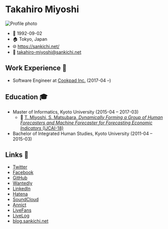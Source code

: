 # Takahiro Miyoshi

![Profile photo](https://www.gravatar.com/avatar/bce862d9ab172a7b03e836640014f6e6?s=256 "Playing the bass guitar at https://osafes.tokyo/archives/2018summer/")

- :birthday: 1992-09-02
- :house: Tokyo, Japan
- :globe_with_meridians: https://sankichi.net/
- :email: takahiro-miyoshi@sankichi.net

## Work Experience :briefcase:

- Software Engineer at [Cookpad Inc.](https://info.cookpad.com/) (2017-04 –)

## Education :mortar_board:

- Master of Informatics, Kyoto University (2015-04 – 2017-03)
  - :memo: [T. Miyoshi, S. Matsubara, *Dynamically Forming a Group of Human Forecasters and Machine Forecaster for Forecasting Economic Indicators* (IJCAI-18)](https://www.ijcai.org/proceedings/2018/64)
- Bachelor of Integrated Human Studies, Kyoto University (2011-04 – 2015-03)

## Links :link:

- [Twitter](https://twitter.com/sankichi92)
- [Facebook](https://www.facebook.com/sankichi92)
- [GitHub](https://github.com/sankichi92)
- [Wantedly](https://www.wantedly.com/users/3174482)
- [LinkedIn](https://www.linkedin.com/in/sankichi92/)
- [Hatena](http://profile.hatena.ne.jp/sankichi92/)
- [SoundCloud](https://soundcloud.com/sankichi92)
- [Annict](https://annict.jp/@sankichi92/watched)
- [LiveFans](https://www.livefans.jp/users/prf/B400c08315071a8f)
- [LiveLog](https://livelog.ku-unplugged.net/members/1)
- [blog.sankichi.net](https://blog.sankichi.net/)
